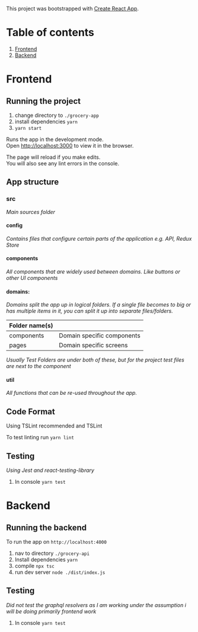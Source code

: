 This project was bootstrapped with [Create React App](https://github.com/facebook/create-react-app).

# Table of contents

1.  [Frontend](#frontend)
1.  [Backend](#backend)

# Frontend

## Running the project

1. change directory to `./grocery-app`
2. install dependencies `yarn`
3. `yarn start`

Runs the app in the development mode.<br>
Open [http://localhost:3000](http://localhost:3000) to view it in the browser.

The page will reload if you make edits.<br>
You will also see any lint errors in the console.

## App structure

### src

_Main sources folder_

#### config

_Contains files that configure certain parts of the application e.g. API, Redux Store_

#### components

_All components that are widely used between domains. Like buttons or other UI components_

#### domains:

_Domains split the app up in *logical* folders. If a single file becomes to big or has multiple items in it, you can split it up into separate files/folders._

| Folder name(s) |                            |
| -------------- | -------------------------- |
| components     | Domain specific components |
| pages          | Domain specific screens    |

_Usually Test Folders are under both of these, but for the project test files are next to the component_

#### util

_All functions that can be re-used throughout the app._

## Code Format

Using TSLint recommended and TSLint

To test linting run `yarn lint`

## Testing

_Using Jest and react-testing-library_

1.  In console `yarn test`

# Backend

## Running the backend

To run the app on `http://localhost:4000`

1. nav to directory `./grocery-api`
2. Install dependencies `yarn`
3. compile `npx tsc`
4. run dev server `node ./dist/index.js`

## Testing

_Did not test the graphql resolvers as I am working under the assumption i will be doing primarily frontend work_

1.  In console `yarn test`
